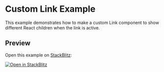 # Custom Link Example

This example demonstrates how to make a custom Link component to show different React children when the link is active.

## Preview

Open this example on [StackBlitz](https://stackblitz.com):

[![Open in StackBlitz](https://developer.stackblitz.com/img/open_in_stackblitz.svg)](https://stackblitz.com/github/remix-run/react-router/tree/v6.0.0-beta.7/examples/custom-link?file=src/App.tsx)
